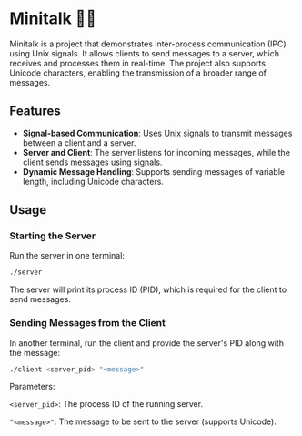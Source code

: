 # Minitalk 📡💬

Minitalk is a project that demonstrates inter-process communication (IPC) using Unix signals. It allows clients to send messages to a server, which receives and processes them in real-time. The project also supports Unicode characters, enabling the transmission of a broader range of messages.

## Features

- **Signal-based Communication**: Uses Unix signals to transmit messages between a client and a server.
- **Server and Client**: The server listens for incoming messages, while the client sends messages using signals.
- **Dynamic Message Handling**: Supports sending messages of variable length, including Unicode characters.

## Usage
### Starting the Server

Run the server in one terminal:

````bash
./server
````
The server will print its process ID (PID), which is required for the client to send messages.

### Sending Messages from the Client
In another terminal, run the client and provide the server's PID along with the message:

````bash
./client <server_pid> "<message>"
````
Parameters:

`<server_pid>`: The process ID of the running server.

`"<message>"`: The message to be sent to the server (supports Unicode).
